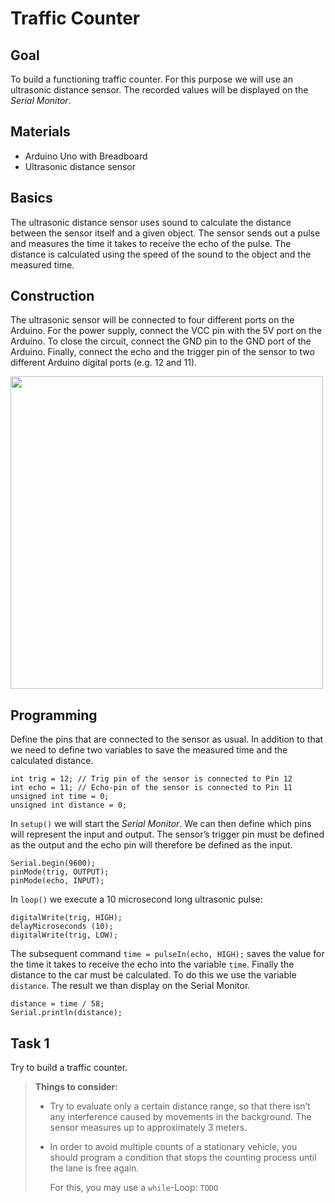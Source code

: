 # Traffic Counter

## Goal
To build a functioning traffic counter.
For this purpose we will use an ultrasonic distance sensor.
The recorded values ​​will be displayed on the *Serial Monitor*.

## Materials
* Arduino Uno with Breadboard
* Ultrasonic distance sensor

## Basics
The ultrasonic distance sensor uses sound to calculate the distance between the sensor itself and a given object.
The sensor sends out a pulse and measures the time it takes to receive the echo of the pulse.
The distance is calculated using the speed of the sound to the object and the measured time.

## Construction
The ultrasonic sensor will be connected to four different ports on the Arduino.
For the power supply, connect the VCC pin with the 5V port on the Arduino.
To close the circuit, connect the GND pin to the GND port of the Arduino.
Finally, connect the echo and the trigger pin of the sensor to two different Arduino digital ports (e.g. 12 and 11).

<Img src = "https://raw.githubusercontent.com/sensebox/resources/master/images/edu/Verkehrszaehler.jpg" width = "500" />

## Programming
Define the pins that are connected to the sensor as usual.
In addition to that we need to define two variables to save the measured time and the calculated distance.

```arduino
int trig = 12; // Trig pin of the sensor is connected to Pin 12
int echo = 11; // Echo-pin of the sensor is connected to Pin 11
unsigned int time = 0;
unsigned int distance = 0;
```

In `setup()` we will start the *Serial Monitor*.
We can then define which pins will represent the input and output.
The sensor’s trigger pin must be defined as the output and the echo pin will therefore be defined as the input.

```arduino
Serial.begin(9600);
pinMode(trig, OUTPUT);
pinMode(echo, INPUT);
```

In `loop()` we execute a 10 microsecond long ultrasonic pulse:

```arduino
digitalWrite(trig, HIGH);
delayMicroseconds (10);
digitalWrite(trig, LOW);
```

The subsequent command `time = pulseIn(echo, HIGH);` saves the value for the time it takes to receive the echo into the variable `time`.
Finally the distance to the car must be calculated.
To do this we use the variable `distance`.
The result we than display on the Serial Monitor.

```arduino
distance = time / 58;
Serial.println(distance);
```

## Task 1
Try to build a traffic counter.

> **Things to consider:**
>
> - Try to evaluate only a certain distance range, so that there isn’t any interference caused by movements in the background. The sensor measures up to approximately 3 meters.
> - In order to avoid multiple counts of a stationary vehicle, you should program a condition that stops the counting process until the lane is free again.
>
>    For this, you may use a `while`-Loop: `TODO`
